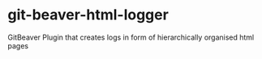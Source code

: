 # git-beaver-html-logger
GitBeaver Plugin that creates logs in form of hierarchically organised html pages 
